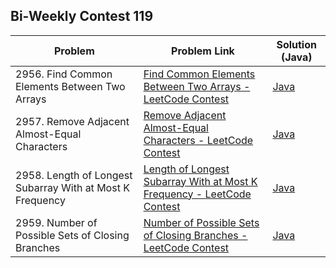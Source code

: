 ## Bi-Weekly Contest 119

| Problem | Problem Link | Solution (Java) |
|--|--|--|
| 2956. Find Common Elements Between Two Arrays | [Find Common Elements Between Two Arrays - LeetCode Contest](https://leetcode.com/contest/biweekly-contest-119/problems/find-common-elements-between-two-arrays/) | [Java](./2956.%20Find%20Common%20Elements%20Between%20Two%20Arrays.java) |
| 2957. Remove Adjacent Almost-Equal Characters | [Remove Adjacent Almost-Equal Characters - LeetCode Contest](https://leetcode.com/contest/biweekly-contest-119/problems/remove-adjacent-almost-equal-characters/) | [Java](./2957.%20Remove%20Adjacent%20Almost-Equal%20Characters.java) |
| 2958. Length of Longest Subarray With at Most K Frequency | [Length of Longest Subarray With at Most K Frequency - LeetCode Contest](https://leetcode.com/contest/biweekly-contest-119/problems/length-of-longest-subarray-with-at-most-k-frequency/) | [Java](./2958.%20Length%20of%20Longest%20Subarray%20With%20at%20Most%20K%20Frequency.java) |
| 2959. Number of Possible Sets of Closing Branches | [Number of Possible Sets of Closing Branches - LeetCode Contest](https://leetcode.com/contest/biweekly-contest-119/problems/number-of-possible-sets-of-closing-branches/) | [Java](./2959.%20Number%20of%20Possible%20Sets%20of%20Closing%20Branches.java) |
